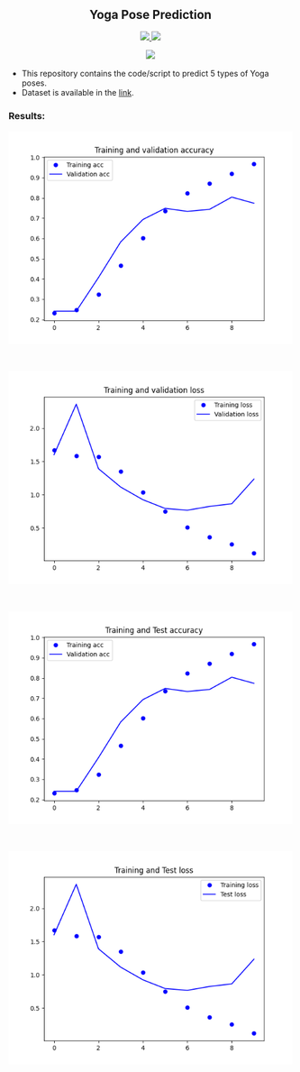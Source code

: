 <p align="center">
  <h2 align="center" style="margin-top: -4px !important;">Yoga Pose Prediction</h2>
  <p align="center">
    <a href="https://github.com/dhhruv/Yoga-Pose-Prediction/blob/master/LICENSE">
      <img src="https://img.shields.io/badge/license-MIT-informational">
    </a>
    <a href="https://www.python.org/">
    	<img src="https://img.shields.io/badge/python-v3.8-informational">
    </a>
  </p>
</p>
<p align="center">
	<img src="http://ForTheBadge.com/images/badges/made-with-python.svg">
</p>

- This repository contains the code/script to predict 5 types of Yoga poses.
- Dataset is available in the [link](https://github.com/dhhruv/Yoga-Pose-Prediction/releases/download/0.0/yoga.pose.dataset.zip).

### Results:

<p align="center">
	<img src="./assets/Figure_1.png">
</p>
<br>

<p align="center">
	<img src="./assets/Figure_2.png">
</p>
<br>

<p align="center">
	<img src="./assets/Figure_3.png">
</p>
<br>

<p align="center">
	<img src="./assets/Figure_4.png">
</p>
<br>
